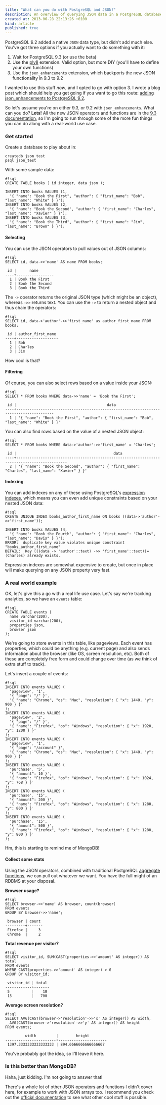 ```yaml
---
title: "What can you do with PostgreSQL and JSON?"
description: An overview of querying JSON data in a PostgreSQL database, using the official JSON operators and functions
created_at: 2013-06-28 22:13:26 +0100
kind: article
published: true
---
```


PostgreSQL 9.2 added a native `JSON` data type, but didn't add much else. You've got three options if you actually want to do something with it:

1. Wait for PostgreSQL 9.3 (or use the beta)
2. Use the [plv8](https://code.google.com/p/plv8js/wiki/PLV8) extension. Valid option, but more DIY (you'll have to define your own functions)
3. Use the `json_enhancements` extension, which backports the new JSON functionality in 9.3 to 9.2

I wanted to use this stuff *now*, and I opted to go with option 3. I wrote a blog post which should help you get going if you want to go this route: [adding json_enhancements to PostgreSQL 9.2](/2013/06/adding-json-enhancements-to-postgresql-9-2).

So let's assume you're on either 9.3, or 9.2 with `json_enhancements`. What can you do? **Lots!** All the new JSON operators and functions are in the [9.3 documentation](http://www.postgresql.org/docs/9.3/static/functions-json.html), so I'm going to run through some of the more fun things you can do along with a real-world use case.

<!-- more -->

### Get started

Create a database to play about in:

    createdb json_test
    psql json_test

With some sample data:

    #!sql
    CREATE TABLE books ( id integer, data json );

    INSERT INTO books VALUES (1, 
      '{ "name": "Book the First", "author": { "first_name": "Bob", "last_name": "White" } }');
    INSERT INTO books VALUES (2, 
      '{ "name": "Book the Second", "author": { "first_name": "Charles", "last_name": "Xavier" } }');
    INSERT INTO books VALUES (3, 
      '{ "name": "Book the Third", "author": { "first_name": "Jim", "last_name": "Brown" } }');

#### Selecting

You can use the JSON operators to pull values out of JSON columns:
    
    #!sql
    SELECT id, data->>'name' AS name FROM books;

     id |      name
    ----+-----------------
      1 | Book the First
      2 | Book the Second
      3 | Book the Third

The `->` operator returns the original JSON type (which might be an object), whereas `->>` returns text. You can use the `->` to return a nested object and thus chain the operators:

    #!sql
    SELECT id, data->'author'->>'first_name' as author_first_name FROM books;

     id | author_first_name
    ----+-------------------
      1 | Bob
      2 | Charles
      3 | Jim

How cool is that?

#### Filtering

Of course, you can also select rows based on a value inside your JSON:

    #!sql
    SELECT * FROM books WHERE data->>'name' = 'Book the First';

     id |                                         data
    ----+---------------------------------------------------------------------------------------
      1 | '{ "name": "Book the First", "author": { "first_name": "Bob", "last_name": "White" } }'

You can also find rows based on the value of a nested JSON object:

    #!sql
    SELECT * FROM books WHERE data->'author'->>'first_name' = 'Charles';

     id |                                            data
    ----+---------------------------------------------------------------------------------------------
      2 | '{ "name": "Book the Second", "author": { "first_name": "Charles", "last_name": "Xavier" } }'

#### Indexing

You can add indexes on any of these using PostgreSQL's [expression indexes](http://www.postgresql.org/docs/9.2/static/indexes-expressional.html), which means you can even add unique constraints based on your nested JSON data:

    #!sql
    CREATE UNIQUE INDEX books_author_first_name ON books ((data->'author'->>'first_name'));

    INSERT INTO books VALUES (4, 
      '{ "name": "Book the Fourth", "author": { "first_name": "Charles", "last_name": "Davis" } }');
    ERROR:  duplicate key value violates unique constraint "books_author_first_name"
    DETAIL:  Key (((data -> 'author'::text) ->> 'first_name'::text))=(Charles) already exists.

Expression indexes are somewhat expensive to create, but once in place will make querying on any JSON property very fast.

### A real world example

OK, let's give this a go with a real life use case. Let's say we're tracking analytics, so we have an `events` table:

    #!sql
    CREATE TABLE events (
      name varchar(200),
      visitor_id varchar(200),
      properties json,
      browser json
    );

We're going to store events in this table, like pageviews. Each event has properties, which could be anything (e.g. current page) and also sends information about the browser (like OS, screen resolution, etc). Both of these are completely free form and could change over time (as we think of extra stuff to track).

Let's insert a couple of events:

    #!sql
    INSERT INTO events VALUES (
      'pageview', '1',
      '{ "page": "/" }',
      '{ "name": "Chrome", "os": "Mac", "resolution": { "x": 1440, "y": 900 } }'
    );
    INSERT INTO events VALUES (
      'pageview', '2',
      '{ "page": "/" }',
      '{ "name": "Firefox", "os": "Windows", "resolution": { "x": 1920, "y": 1200 } }'
    );
    INSERT INTO events VALUES (
      'pageview', '1',
      '{ "page": "/account" }',
      '{ "name": "Chrome", "os": "Mac", "resolution": { "x": 1440, "y": 900 } }'
    );
    INSERT INTO events VALUES (
      'purchase', '5',
      '{ "amount": 10 }',
      '{ "name": "Firefox", "os": "Windows", "resolution": { "x": 1024, "y": 768 } }'
    );
    INSERT INTO events VALUES (
      'purchase', '15',
      '{ "amount": 200 }',
      '{ "name": "Firefox", "os": "Windows", "resolution": { "x": 1280, "y": 800 } }'
    );
    INSERT INTO events VALUES (
      'purchase', '15',
      '{ "amount": 500 }',
      '{ "name": "Firefox", "os": "Windows", "resolution": { "x": 1280, "y": 800 } }'
    );

Hm, this is starting to remind me of MongoDB!

#### Collect some stats

Using the JSON operators, combined with traditional PostgreSQL [aggregate functions](http://www.postgresql.org/docs/9.2/static/functions-aggregate.html), we can pull out whatever we want. You have the full might of an RDBMS at your disposal.

**Browser usage?**

    #!sql
    SELECT browser->>'name' AS browser, count(browser)
    FROM events
    GROUP BY browser->>'name';

     browser | count
    ---------+-------
     Firefox |     3
     Chrome  |     2

**Total revenue per visitor?**

    #!sql
    SELECT visitor_id, SUM(CAST(properties->>'amount' AS integer)) AS total 
    FROM events 
    WHERE CAST(properties->>'amount' AS integer) > 0 
    GROUP BY visitor_id;

     visitor_id | total
    ------------+-------
     5          |    10
     15         |   700

**Average screen resolution?**

    #!sql
    SELECT AVG(CAST(browser->'resolution'->>'x' AS integer)) AS width,
      AVG(CAST(browser->'resolution'->>'y' AS integer)) AS height
    FROM events;

             width         |        height
    -----------------------+----------------------
     1397.3333333333333333 | 894.6666666666666667

You've probably got the idea, so I'll leave it here.

### Is this better than MongoDB?

Haha, just kidding. I'm not going to answer that!

There's a whole lot of other JSON operators and functions I didn't cover here, for example to work with JSON arrays too. I recommend you check out the [official documentation](http://www.postgresql.org/docs/9.3/static/functions-json.html) to see what other cool stuff is possible.